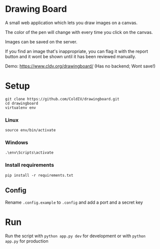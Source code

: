 # Drawing Board
A small web application which lets you draw images on a canvas.

The color of the pen will change with every time you click on the canvas.

Images can be saved on the server.

If you find an image that's inappropriate, you can flag it with the report button and it wont be shown until it has been reviewed manually.

Demo: https://www.cldv.org/drawingboard/ (Has no backend; Wont save!)

# Setup
    git clone https://github.com/ColdIV/drawingboard.git
    cd drawingboard
    virtualenv env
### Linux
    source env/bin/activate
### Windows
    .\env\Scripts\activate
### Install requirements    
    pip install -r requirements.txt
## Config
Rename `.config.example` to `.config` and add a port and a secret key

# Run
Run the script with `python app.py dev` for development or with `python app.py` for production
